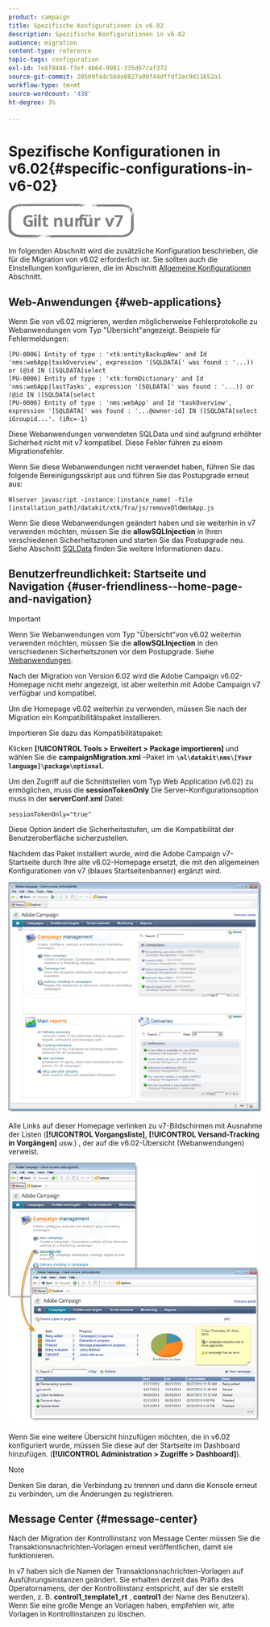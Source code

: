 ```yaml
---
product: campaign
title: Spezifische Konfigurationen in v6.02
description: Spezifische Konfigurationen in v6.02
audience: migration
content-type: reference
topic-tags: configuration
exl-id: 7e8f8488-f3ef-4b64-9981-335d67caf372
source-git-commit: 20509f44c5b8e0827a09f44dffdf2ec9d11652a1
workflow-type: tm+mt
source-wordcount: '438'
ht-degree: 3%

---
```


# Spezifische Konfigurationen in v6.02{#specific-configurations-in-v6-02}

![](../../assets/v7-only.svg)

Im folgenden Abschnitt wird die zusätzliche Konfiguration beschrieben, die für die Migration von v6.02 erforderlich ist. Sie sollten auch die Einstellungen konfigurieren, die im Abschnitt [Allgemeine Konfigurationen](../../migration/using/general-configurations.md) Abschnitt.

## Web-Anwendungen {#web-applications}

Wenn Sie von v6.02 migrieren, werden möglicherweise Fehlerprotokolle zu Webanwendungen vom Typ &quot;Übersicht&quot;angezeigt. Beispiele für Fehlermeldungen:

```
[PU-0006] Entity of type : 'xtk:entityBackupNew' and Id 'nms:webApp|taskOverview', expression '[SQLDATA[' was found : '...)) or (@id IN ([SQLDATA[select 
[PU-0006] Entity of type : 'xtk:formDictionary' and Id 'nms:webApp|lastTasks', expression '[SQLDATA[' was found : '...)) or (@id IN ([SQLDATA[select 
[PU-0006] Entity of type : 'nms:webApp' and Id 'taskOverview', expression '[SQLDATA[' was found : '...@owner-id] IN ([SQLDATA[select iGroupid...'. (iRc=-1)
```

Diese Webanwendungen verwendeten SQLData und sind aufgrund erhöhter Sicherheit nicht mit v7 kompatibel. Diese Fehler führen zu einem Migrationsfehler.

Wenn Sie diese Webanwendungen nicht verwendet haben, führen Sie das folgende Bereinigungsskript aus und führen Sie das Postupgrade erneut aus:

```
Nlserver javascript -instance:[instance_name] -file [installation_path]/datakit/xtk/fra/js/removeOldWebApp.js
```

Wenn Sie diese Webanwendungen geändert haben und sie weiterhin in v7 verwenden möchten, müssen Sie die **allowSQLInjection** in Ihren verschiedenen Sicherheitszonen und starten Sie das Postupgrade neu. Siehe Abschnitt [SQLData](../../migration/using/general-configurations.md#sqldata) finden Sie weitere Informationen dazu.

## Benutzerfreundlichkeit: Startseite und Navigation {#user-friendliness--home-page-and-navigation}

>[!IMPORTANT]
>
>Wenn Sie Webanwendungen vom Typ &quot;Übersicht&quot;von v6.02 weiterhin verwenden möchten, müssen Sie die **allowSQLInjection** in den verschiedenen Sicherheitszonen vor dem Postupgrade. Siehe [Webanwendungen](#web-applications).

Nach der Migration von Version 6.02 wird die Adobe Campaign v6.02-Homepage nicht mehr angezeigt, ist aber weiterhin mit Adobe Campaign v7 verfügbar und kompatibel.

Um die Homepage v6.02 weiterhin zu verwenden, müssen Sie nach der Migration ein Kompatibilitätspaket installieren.

Importieren Sie dazu das Kompatibilitätspaket:

Klicken **[!UICONTROL Tools > Erweitert > Package importieren]** und wählen Sie die **campaignMigration.xml** -Paket im **`\nl\datakit\nms\[Your language]\package\optional`**.

Um den Zugriff auf die Schnittstellen vom Typ Web Application (v6.02) zu ermöglichen, muss die **sessionTokenOnly** Die Server-Konfigurationsoption muss in der **serverConf.xml** Datei:

```
sessionTokenOnly="true"
```

Diese Option ändert die Sicherheitsstufen, um die Kompatibilität der Benutzeroberfläche sicherzustellen.

Nachdem das Paket installiert wurde, wird die Adobe Campaign v7-Startseite durch Ihre alte v6.02-Homepage ersetzt, die mit den allgemeinen Konfigurationen von v7 (blaues Startseitenbanner) ergänzt wird.

![](assets/dashboards.png)

Alle Links auf dieser Homepage verlinken zu v7-Bildschirmen mit Ausnahme der Listen (**[!UICONTROL Vorgangsliste]**, **[!UICONTROL Versand-Tracking in Vorgängen]** usw.) , der auf die v6.02-Übersicht (Webanwendungen) verweist.

![](assets/dashboards2.png)

Wenn Sie eine weitere Übersicht hinzufügen möchten, die in v6.02 konfiguriert wurde, müssen Sie diese auf der Startseite im Dashboard hinzufügen. (**[!UICONTROL Administration > Zugriffe > Dashboard]**).

>[!NOTE]
>
>Denken Sie daran, die Verbindung zu trennen und dann die Konsole erneut zu verbinden, um die Änderungen zu registrieren.

## Message Center {#message-center}

Nach der Migration der Kontrollinstanz von Message Center müssen Sie die Transaktionsnachrichten-Vorlagen erneut veröffentlichen, damit sie funktionieren.

In v7 haben sich die Namen der Transaktionsnachrichten-Vorlagen auf Ausführungsinstanzen geändert. Sie erhalten derzeit das Präfix des Operatornamens, der der Kontrollinstanz entspricht, auf der sie erstellt werden, z. B. **control1_template1_rt** , **control1** der Name des Benutzers). Wenn Sie eine große Menge an Vorlagen haben, empfehlen wir, alte Vorlagen in Kontrollinstanzen zu löschen.
